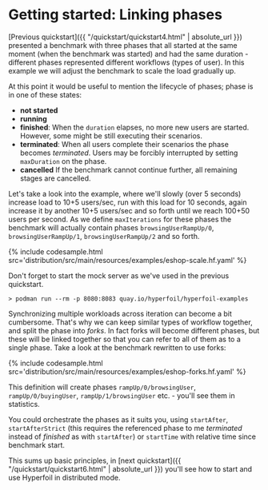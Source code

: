 ---
---

# Getting started: Linking phases

[Previous quickstart]({{ "/quickstart/quickstart4.html" | absolute_url }}) presented a benchmark with three phases that all started at the same moment (when the benchmark was started) and had the same duration - different phases represented different workflows (types of user). In this example we will adjust the benchmark to scale the load gradually up.

At this point it would be useful to mention the lifecycle of phases; phase is in one of these states:

- **not started**
- **running**
- **finished**: When the `duration` elapses, no more new users are started. However, some might be still executing their scenarios.
- **terminated**: When all users complete their scenarios the phase becomes _terminated_. Users may be forcibly interrupted by setting `maxDuration` on the phase.
- **cancelled** If the benchmark cannot continue further, all remaining stages are cancelled.

Let's take a look into the example, where we'll slowly (over 5 seconds) increase load to 10+5 users/sec, run with this load for 10 seconds, again increase it by another 10+5 users/sec and so forth until we reach 100+50 users per second. As we define `maxIterations` for these phases the benchmark will actually contain phases `browsingUserRampUp/0`, `browsingUserRampUp/1`, `browsingUserRampUp/2` and so forth.

{% include codesample.html src='distribution/src/main/resources/examples/eshop-scale.hf.yaml' %}

Don't forget to start the mock server as we've used in the previous quickstart.

```shell
> podman run --rm -p 8080:8083 quay.io/hyperfoil/hyperfoil-examples
```

Synchronizing multiple workloads across iteration can become a bit cumbersome. That's why we can keep similar types of workflow together, and split the phase into _forks_. In fact forks will become different phases, but these will be linked together so that you can refer to all of them as to a single phase. Take a look at the benchmark rewritten to use forks:

{% include codesample.html src='distribution/src/main/resources/examples/eshop-forks.hf.yaml' %}

This definition will create phases `rampUp/0/browsingUser`, `rampUp/0/buyingUser`, `rampUp/1/browsingUser` etc. - you'll see them in statistics.

You could orchestrate the phases as it suits you, using `startAfter`, `startAfterStrict` (this requires the referenced phase to me _terminated_ instead of _finished_ as with `startAfter`) or `startTime` with relative time since benchmark start.

This sums up basic principles, in [next quickstart]({{ "/quickstart/quickstart6.html" | absolute_url }}) you'll see how to start and use Hyperfoil in distributed mode.
